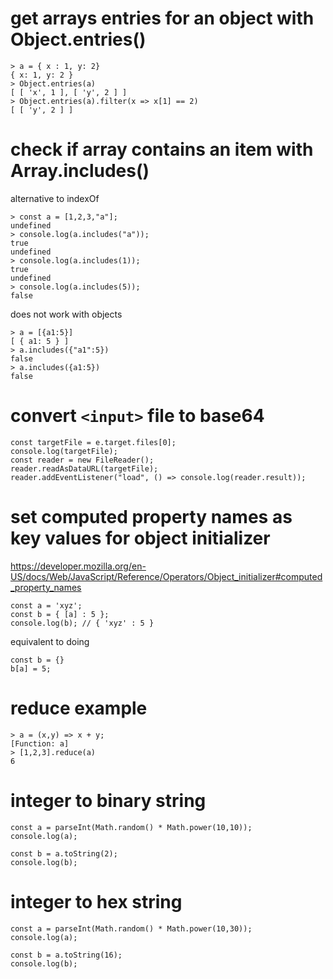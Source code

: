 # get arrays entries for an object with Object.entries()

```
> a = { x : 1, y: 2}
{ x: 1, y: 2 }
> Object.entries(a)
[ [ 'x', 1 ], [ 'y', 2 ] ]
> Object.entries(a).filter(x => x[1] == 2)
[ [ 'y', 2 ] ]
```

# check if array contains an item with Array.includes()

alternative to indexOf

```
> const a = [1,2,3,"a"];
undefined
> console.log(a.includes("a"));
true
undefined
> console.log(a.includes(1));
true
undefined
> console.log(a.includes(5));
false
```

does not work with objects

```
> a = [{a1:5}]
[ { a1: 5 } ]
> a.includes({"a1":5})
false
> a.includes({a1:5})
false
```

# convert `<input>` file to base64

```
const targetFile = e.target.files[0];
console.log(targetFile);
const reader = new FileReader();
reader.readAsDataURL(targetFile);
reader.addEventListener("load", () => console.log(reader.result));
```

# set computed property names as key values for object initializer

https://developer.mozilla.org/en-US/docs/Web/JavaScript/Reference/Operators/Object_initializer#computed_property_names

```
const a = 'xyz';
const b = { [a] : 5 };
console.log(b); // { 'xyz' : 5 }
```

equivalent to doing

```
const b = {}
b[a] = 5;
```

# reduce example

```
> a = (x,y) => x + y;
[Function: a]
> [1,2,3].reduce(a)
6
```
# integer to binary string

```
const a = parseInt(Math.random() * Math.power(10,10));
console.log(a);

const b = a.toString(2);
console.log(b);
```

# integer to hex string

```
const a = parseInt(Math.random() * Math.power(10,30));
console.log(a);

const b = a.toString(16);
console.log(b);
```
